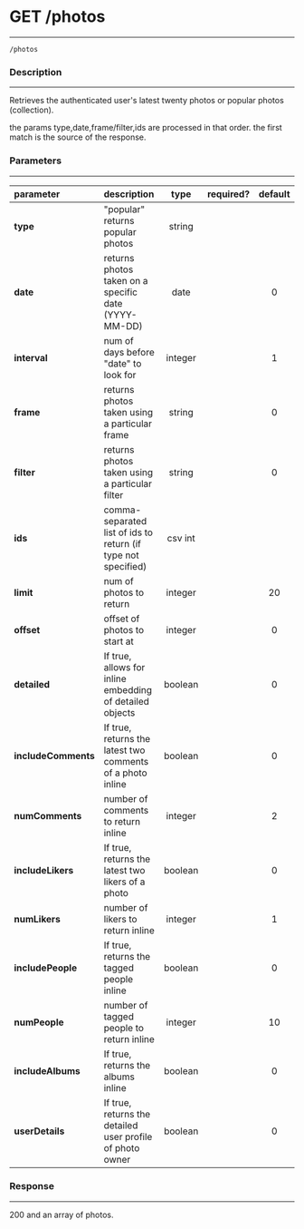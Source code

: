 # GET /photos
***
`/photos`

### Description
***
Retrieves the authenticated user's latest twenty photos or popular photos (collection).

the params type,date,frame/filter,ids are processed in that order. the first match is the source of the response.

### Parameters
***

|parameter| description| type |required? |default|
|:---------|:--------------|:----------:|:------------:|:------------:|
|**type**|"popular" returns popular photos|string|||
|**date**|returns photos taken on a specific date (YYYY-MM-DD)|date||0|
|**interval**|num of days before "date" to look for|integer||1|
|**frame**|returns photos taken using a particular frame |string||0|
|**filter**|returns photos taken using a particular filter |string||0|
|**ids**| comma-separated list of ids to return (if type not specified)|csv int|||
|**limit**|num of photos to return|integer||20|
|**offset**|offset of photos to start at|integer||0|
|**detailed**| If true, allows for inline embedding of detailed objects|boolean||0|
|**includeComments**| If true, returns the latest two comments of a photo inline|boolean||0|
|**numComments**| number of comments to return inline|integer||2|
|**includeLikers**|If true, returns the latest two likers of a photo|boolean| |0|
|**numLikers**| number of likers to return inline|integer||1|
|**includePeople**|If true, returns the tagged people inline|boolean||0|
|**numPeople**| number of tagged people to return inline|integer||10|
|**includeAlbums**|If true, returns the albums inline|boolean||0|
|**userDetails**|If true, returns the detailed user profile of photo owner|boolean| |0|


### Response
***

200 and an array of photos.
